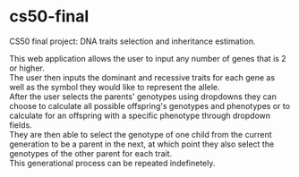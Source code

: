 # cs50-final
CS50 final project: DNA traits selection and inheritance estimation.

This web application allows the user to input any number of genes that is 2 or higher.<br>The user then inputs the dominant and recessive traits for each gene as well as the symbol they would like to represent the allele.<br>After the user selects the parents' genotypes using dropdowns they can choose to calculate all possible offspring's genotypes and phenotypes or to calculate for an offspring with a specific phenotype through dropdown fields.<br>They are then able to select the genotype of one child from the current generation to be a parent in the next, at which point they also select the genotypes of the other parent for each trait.<br>This generational process can be repeated indefinetely.
